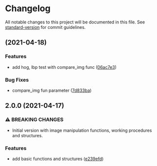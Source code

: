 # Changelog

All notable changes to this project will be documented in this file. See [standard-version](https://github.com/conventional-changelog/standard-version) for commit guidelines.

## [](https://github.com/rjarman/feature-extraction-classification/compare/v1.1.1...v) (2021-04-18)


### Features

* add hog, lbp test with compare_img func ([06ac7e3](https://github.com/rjarman/feature-extraction-classification/commit/06ac7e3aa60c3b272aa37cba802718910be9efe7))


### Bug Fixes

* compare_img fun parameter ([7d833ba](https://github.com/rjarman/feature-extraction-classification/commit/7d833ba0c23c2689e80d1c8241991f59b536e839))

## 2.0.0 (2021-04-17)


### ⚠ BREAKING CHANGES

* Initial version with image manipulation functions, working procedures and structures.

### Features

* add basic functions and structures ([e239efd](https://github.com/rjarman/feature-extraction-classification/commit/e239efde50e1fa147081a1dcb58152e350787b5b))
